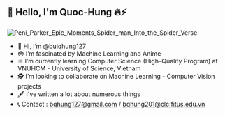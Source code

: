 ## 🚀 Hello, I'm Quoc-Hung 🔥⚡

![Peni_Parker_Epic_Moments_Spider_man_Into_the_Spider_Verse](https://user-images.githubusercontent.com/51830373/149170928-cf844a4c-4cc4-4676-a0ba-2e3dc19bbb42.gif)
- 🦄 Hi, I’m @buiqhung127
- 😳 I’m fascinated by Machine Learning and Anime
- ⚛️ I’m currently learning Computer Science (High–Quality Program) at VNUHCM - University of Science, Vietnam
- 🕵️ I’m looking to collaborate on Machine Learning - Computer Vision projects
- 🖋 I've written a lot about numerous things
- 📞 Contact : bqhung127@gmail.com / bqhung201@clc.fitus.edu.vn <br />
<!---
buiqhung127/buiqhung127 is a ✨ special ✨ repository because its `README.md` (this file) appears on your GitHub profile.
You can click the Preview link to take a look at your changes.
--->

